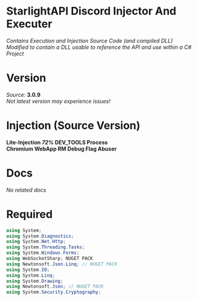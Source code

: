 # StarlightAPI Discord Injector And Executer
*Contains Execution and Injection Source Code (and compiled DLL)* <br>
*Modified to contain a DLL usable to reference the API and use within a C# Project*
# Version
*Source:* **3.0.9** <br>
*Not latest version may experience issues!*
# Injection (Source Version)
**Lite-Injection *72%* DEV_TOOLS Process** <br>
**Chromium WebApp RM Debug Flag Abuser** <br>
# Docs
*No related docs*
# Required
```cs
using System;
using System.Diagnostics;
using System.Net.Http;
using System.Threading.Tasks;
using System.Windows.Forms;
using WebSocketSharp; NUGET PACK
using Newtonsoft.Json.Linq; // NUGET PACK
using System.IO;
using System.Linq;
using System.Drawing;
using Newtonsoft.Json; // NUGET PACK
using System.Security.Cryptography;
```
